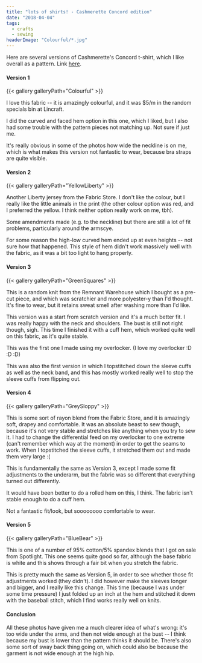 ```yaml
---
title: "lots of shirts! - Cashmerette Concord edition"
date: "2018-04-04"
tags:
  - crafts
  - sewing
headerImage: "Colourful/*.jpg"
---
```


Here are several versions of Cashmerette's Concord t-shirt, which I like overall as a pattern. Link [here](https://www.cashmerette.com/products/concord-tshirt-pdf-pattern).
<!--more-->
#### Version 1

{{< gallery galleryPath="Colourful" >}}

I love this fabric -- it is amazingly colourful, and it was $5/m in the random specials bin at Lincraft.

I did the curved and faced hem option in this one, which I liked, but I also had some trouble with the pattern pieces not matching up. Not sure if just me.

It's really obvious in some of the photos how wide the neckline is on me, which is what makes this version not fantastic to wear, because bra straps are quite visible.

#### Version 2

{{< gallery galleryPath="YellowLiberty" >}}

Another Liberty jersey from the Fabric Store. I don't like the colour, but I really like the little animals in the print (the other colour option was red, and I preferred the yellow. I think neither option really work on me, tbh).

Some amendments made (e.g. to the neckline) but there are still a lot of fit problems, particularly around the armscye.

For some reason the high-low curved hem ended up at even heights -- not sure how that happened. This style of hem didn't work massively well with the fabric, as it was a bit too light to hang properly.

#### Version 3

{{< gallery galleryPath="GreenSquares" >}}

This is a random knit from the Remnant Warehouse which I bought as a pre-cut piece, and which was scratchier and more polyester-y than I'd thought. It's fine to wear, but it retains sweat smell after washing more than I'd like.

This version was a start from scratch version and it's a much better fit. I was really happy with the neck and shoulders. The bust is still not right though, sigh. This time I finished it with a cuff hem, which worked quite well on this fabric, as it's quite stable.

This was the first one I made using my overlocker. (I love my overlocker :D :D :D)

This was also the first version in which I topstitched down the sleeve cuffs as well as the neck band, and this has mostly worked really well to stop the sleeve cuffs from flipping out.

#### Version 4

{{< gallery galleryPath="GreySloppy" >}}

This is some sort of rayon blend from the Fabric Store, and it is amazingly soft, drapey and comfortable. It was an absolute beast to sew though, because it's not very stable and stretches like anything when you try to sew it. I had to change the differential feed on my overlocker to one extreme (can't remember which way at the moment) in order to get the seams to work. When I topstitched the sleeve cuffs, it stretched them out and made them very large :(

This is fundamentally the same as Version 3, except I made some fit adjustments to the underarm, but the fabric was so different that everything turned out differently.

It would have been better to do a rolled hem on this, I think. The fabric isn't stable enough to do a cuff hem.

Not a fantastic fit/look, but soooooooo comfortable to wear.

#### Version 5

{{< gallery galleryPath="BlueBear" >}}

This is one of a number of 95% cotton/5% spandex blends that I got on sale from Spotlight. This one seems quite good so far, although the base fabric is white and this shows through a fair bit when you stretch the fabric.

This is pretty much the same as Version 5, in order to see whether those fit adjustments worked (they didn't). I did however make the sleeves longer and bigger, and I really like this change. This time (because I was under some time pressure) I just folded up an inch at the hem and stitched it down with the baseball stitch, which I find works really well on knits.

#### Conclusion

All these photos have given me a much clearer idea of what's wrong: it's too wide under the arms, and then not wide enough at the bust -- I think because my bust is lower than the pattern thinks it should be. There's also some sort of sway back thing going on, which could also be because the garment is not wide enough at the high hip.
